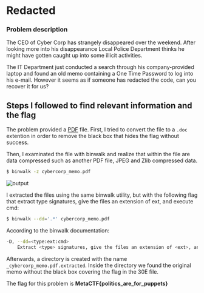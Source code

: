 # Redacted
### Problem description
The CEO of Cyber Corp has strangely disappeared over the weekend. After looking more into his disappearance Local Police Department thinks he might have gotten caught up into some illicit activities.

The IT Department just conducted a search through his company-provided laptop and found an old memo containing a One Time Password to log into his e-mail. However it seems as if someone has redacted the code, can you recover it for us? 

## Steps I followed to find relevant information and the flag

The problem provided a [PDF](https://metaproblems.com/64caa79bcb6c606269db91db9d57f46e/cybercorp_memo.pdf) file. First, I tried to convert the file to a `.doc` extention in order to remove the black box that hides the flag without success.

Then, I examinated the file with binwalk and realize that within the file are data compressed such as another PDF file, JPEG and Zlib compressed data.

```bash
$ binwalk -z cybercorp_memo.pdf
```   
![output](https://res.cloudinary.com/dxbnpu2rx/image/upload/v1605319693/rsz_screenshot_from_2020-11-13_14-05-25_kvso7z.png)

I extracted the files using the same binwalk utility, but with the following flag that extract type signatures, give the files an extension of ext, and execute cmd:

```bash
$ binwalk --dd='.*' cybercorp_memo.pdf
```
According to the binwalk documentation: 

```bash
-D, --dd=<type:ext:cmd>
    Extract <type> signatures, give the files an extension of <ext>, and execute <cmd> 
```

Afterwards, a directory is created with the name `_cybercorp_memo.pdf.extracted`. Inside the directory we found the original memo without the black box covering the flag in the 30E file.

The flag for this problem is **MetaCTF{politics_are_for_puppets}**
